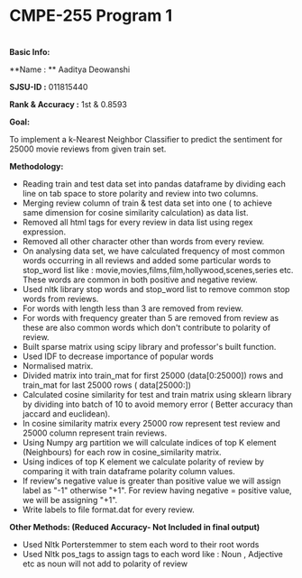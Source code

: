 # CMPE-255 Program 1

#

**Basic Info:**

**Name :  ** Aaditya Deowanshi

**SJSU-ID :** 011815440

**Rank &amp; Accuracy :** 1st &amp; 0.8593

**Goal:**

To implement a k-Nearest Neighbor Classifier to predict the sentiment for 25000 movie reviews from given train set.

**Methodology:**

- Reading train and test data set into pandas dataframe by dividing each line on tab space to store polarity and review into two columns.
- Merging review column of train &amp; test data set into one ( to achieve same dimension for cosine similarity calculation) as data list.
- Removed all html tags for every review in data list using regex expression.
- Removed all other character other than words from every review.
- On analysing data set, we have calculated frequency of most common words occurring in all reviews and added some particular words to stop\_word list like : movie,movies,films,film,hollywood,scenes,series etc. These words are common in both positive and negative review.
- Used nltk library  stop words and stop\_word list to remove common stop words from reviews.
- For words with length less than 3 are removed from review.
- For words with frequency greater than 5 are removed from review as these are also common words which don&#39;t contribute to polarity of review.
- Built sparse matrix using scipy library and professor&#39;s built function.
- Used IDF to decrease importance of popular words
- Normalised matrix.
- Divided matrix into train\_mat for first 25000 (data[0:25000]) rows and train\_mat for last 25000 rows ( data[25000:])
- Calculated cosine similarity for test and train matrix using sklearn library by dividing into batch of 10 to avoid memory error ( Better accuracy than jaccard and euclidean).
- In cosine similarity matrix every 25000 row represent test review and 25000 column represent train reviews.
- Using Numpy arg partition we will calculate indices of top K element (Neighbours) for each row in cosine\_similarity matrix.
- Using indices of top K element we calculate polarity of review by comparing it with train dataframe polarity column values.
- If review&#39;s negative value is greater than positive value we will assign label as &quot;-1&quot; otherwise &quot;+1&quot;. For review having negative = positive value, we will be assigning &quot;+1&quot;.
- Write  labels to file format.dat for every review.

**Other Methods: (Reduced Accuracy- Not Included in final output)**

- Used Nltk Porterstemmer to stem each word to their root words
- Used Nltk pos\_tags to assign tags to each word like : Noun , Adjective etc as noun will not add to polarity of review
